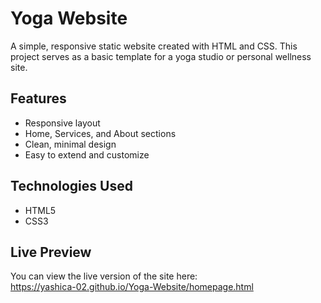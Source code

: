 # Yoga Website

A simple, responsive static website created with HTML and CSS. This project serves as a basic template for a yoga studio or personal wellness site.

## Features

- Responsive layout
- Home, Services, and About sections
- Clean, minimal design
- Easy to extend and customize

## Technologies Used

- HTML5
- CSS3

## Live Preview

You can view the live version of the site here:  
https://yashica-02.github.io/Yoga-Website/homepage.html
